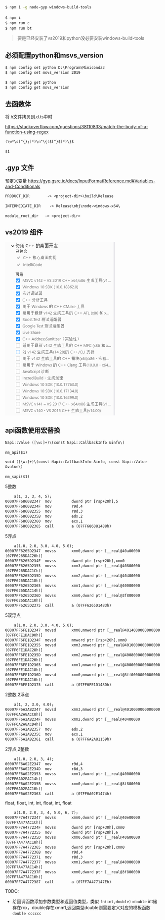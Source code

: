 ```sh
$ npm i -g node-gyp windows-build-tools

$ npm i
$ npm run c
$ npm run bt
```

> 要是已经安装了vs2019和python没必要安装windows-build-tools


## 必须配置python和msvs_version
```
$ npm config set python D:\Program\Miniconda3
$ npm config set msvs_version 2019

$ npm config get python
$ npm config get msvs_version
```

## 去函数体

将.h文件拷贝到.d.ts中时

https://stackoverflow.com/questions/38110833/match-the-body-of-a-function-using-regex
```
(\w*\s[^{};]*)\n^\{($[^}$]*)\}$

$1
```

## .gyp 文件

预定义变量 https://gyp.gsrc.io/docs/InputFormatReference.md#Variables-and-Conditionals
```
PRODUCT_DIR        -> <project-dir>\build\Release

INTERMEDIATE_DIR    -> Release\obj\node-windows-x64\

module_root_dir   -> <project-dir>
```

## vs2019 组件

![](./images/2021-02-22-16-56-15.png)

## api函数使用宏替换
```
Napi::Value ([\w:]+)\(const Napi::CallbackInfo &info\)

nm_api($1)
```

```
void ([\w:]+)\(const Napi::CallbackInfo &info, const Napi::Value &value\)

nm_sapi($1)
```

5整数
```
    a(1, 2, 3, 4, 5);
00007FF686082347  mov         dword ptr [rsp+20h],5  
00007FF68608234F  mov         r9d,4  
00007FF686082355  mov         r8d,3  
00007FF68608235B  mov         edx,2  
00007FF686082360  mov         ecx,1  
00007FF686082365  call        a (07FF686081488h) 
```

5浮点
```
    a(1.0, 2.0, 3.0, 4.0, 5.0);
00007FF6265D2347  movss       xmm0,dword ptr [__real@40a00000 (07FF6265DAC20h)]  
00007FF6265D234F  movss       dword ptr [rsp+20h],xmm0  
00007FF6265D2355  movss       xmm3,dword ptr [__real@40800000 (07FF6265DAC1Ch)]  
00007FF6265D235D  movss       xmm2,dword ptr [__real@40400000 (07FF6265DAC18h)]  
00007FF6265D2365  movss       xmm1,dword ptr [__real@40000000 (07FF6265DAC14h)]  
00007FF6265D236D  movss       xmm0,dword ptr [__real@3f800000 (07FF6265DAC10h)]  
00007FF6265D2375  call        a (07FF6265D1483h)  
```

5双浮点
```
    a(1.0, 2.0, 3.0, 4.0, 5.0);
00007FF6FE1D2347  movsd       xmm0,mmword ptr [__real@4014000000000000 (07FF6FE1DAC90h)]  
00007FF6FE1D234F  movsd       mmword ptr [rsp+20h],xmm0  
00007FF6FE1D2355  movsd       xmm3,mmword ptr [__real@4010000000000000 (07FF6FE1DAC28h)]  
00007FF6FE1D235D  movsd       xmm2,mmword ptr [__real@4008000000000000 (07FF6FE1DAC20h)]  
00007FF6FE1D2365  movsd       xmm1,mmword ptr [__real@4000000000000000 (07FF6FE1DAC18h)]  
00007FF6FE1D236D  movsd       xmm0,mmword ptr [__real@3ff0000000000000 (07FF6FE1DAC10h)]  
00007FF6FE1D2375  call        a (07FF6FE1D148Dh) 
```

2整数,2浮点
```
    a(1, 2, 3.0, 4.0);
00007FF6A2A82347  movsd       xmm3,mmword ptr [__real@4010000000000000 (07FF6A2A8ACC8h)]  
00007FF6A2A8234F  movss       xmm2,dword ptr [__real@40400000 (07FF6A2A8ACD4h)]  
00007FF6A2A82357  mov         edx,2  
00007FF6A2A8235C  mov         ecx,1  
00007FF6A2A82361  call        a (07FF6A2A81159h) 
```

2浮点,2整数
```
    a(1.0, 2.0, 3, 4);
00007FF6A02E2347  mov         r9d,4  
00007FF6A02E234D  mov         r8d,3  
00007FF6A02E2353  movss       xmm1,dword ptr [__real@40000000 (07FF6A02EAC14h)]  
00007FF6A02E235B  movss       xmm0,dword ptr [__real@3f800000 (07FF6A02EAC10h)]  
00007FF6A02E2363  call        a (07FF6A02E1474h)  
```


float, float, int, int, float, int, float
```
    a(1.0, 2.0, 3, 4, 5.0, 6, 7);
00007FF7A4772347  movss       xmm0,dword ptr [__real@40e00000 (07FF7A477AC1Ch)]  
00007FF7A477234F  movss       dword ptr [rsp+30h],xmm0  
00007FF7A4772355  mov         dword ptr [rsp+28h],6  
00007FF7A477235D  movss       xmm0,dword ptr [__real@40a00000 (07FF7A477AC18h)]  
00007FF7A4772365  movss       dword ptr [rsp+20h],xmm0  
00007FF7A477236B  mov         r9d,4  
00007FF7A4772371  mov         r8d,3  
00007FF7A4772377  movss       xmm1,dword ptr [__real@40000000 (07FF7A477AC14h)]  
00007FF7A477237F  movss       xmm0,dword ptr [__real@3f800000 (07FF7A477AC10h)]  
00007FF7A4772387  call        a (07FF7A477147Eh)  
```

TODO:
 - 给回调函数添加参数类型和返回值类型，类似 `fn(int,double):double` int储存在rcx，double存在xmm1,返回类型double则需要定义对应的模板函数`double cccccc`